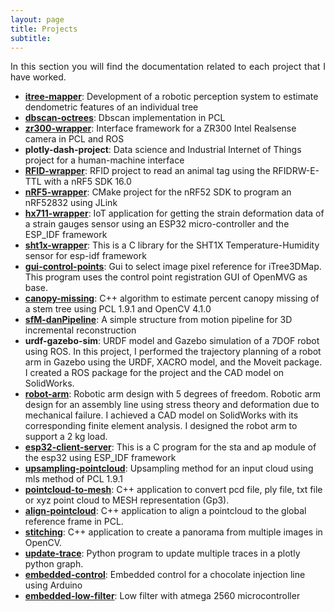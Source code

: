 ```yaml
---
layout: page
title: Projects
subtitle: 
---
```

<div style="text-align: justify ">
In this section you will find the documentation related to each project that I have worked. 
</div>

- [<b>itree-mapper</b>](./itree-mapper/info.md): Development of a robotic perception system to estimate dendometric features of an individual tree
- [<b>dbscan-octrees</b>](./dbscan-pcl/info.md): Dbscan implementation in PCL
- [<b>zr300-wrapper</b>](./zr300-interface/info.md): Interface framework for a ZR300 Intel Realsense camera in PCL and ROS
- <b>plotly-dash-project</b>: Data science and Industrial Internet of Things project for a human-machine interface 
- [<b>RFID-wrapper</b>](./rfid-animal-tag/info.md): RFID project to read an animal tag using the RFIDRW-E-TTL with a nRF5 SDK 16.0
- [<b>nRF5-wrapper</b>](./nrf5-framework/info.md): CMake project for the nRF52 SDK to program an nRF52832 using JLink
- [<b>hx711-wrapper</b>](./hx711-interface/info.md): IoT application for getting the strain deformation data of a strain gauges sensor using an ESP32 micro-controller and the ESP_IDF framework
- [<b>sht1x-wrapper</b>](./sht1x-interface/info.md): This is a C library for the SHT1X Temperature-Humidity sensor for esp-idf framework
- [<b>gui-control-points</b>](./gui-control-points/info.md): Gui to select image pixel reference for iTree3DMap. This program uses the control point registration GUI of OpenMVG as base.
- [<b>canopy-missing</b>](./canopy-missing/info.md): C++ algorithm to estimate percent canopy missing of a stem tree using PCL 1.9.1 and OpenCV 4.1.0
- [<b>sfM-danPipeline</b>](./sfm-dan/info.md): A simple structure from motion pipeline for 3D incremental reconstruction
- <b>urdf-gazebo-sim</b>: URDF model and Gazebo simulation of a 7DOF robot using ROS. In this project, I performed the trajectory planning of a robot arm in Gazebo using the URDF, XACRO model, and the Moveit package. I created a ROS package for the project and the CAD model on SolidWorks. 
- [<b>robot-arm</b>](./robot-arm-design/info.md): Robotic arm design with 5 degrees of freedom. Robotic arm design for an assembly line using stress theory and deformation due to mechanical failure. I achieved a CAD model on SolidWorks with its corresponding finite element analysis. I designed the robot arm to support a 2 kg load.
- [<b>esp32-client-server</b>](./esp32-client/info.md): This is a C program for the sta and ap module of the esp32 using ESP_IDF framework
- [<b>upsampling-pointcloud</b>](./upsampling-cloud/info.md): Upsampling method for an input cloud using mls method of PCL 1.9.1
- [<b>pointcloud-to-mesh</b>](./pointcloud-mesh/info.md): C++ application to convert pcd file, ply file, txt file or xyz point cloud to MESH representation (Gp3).
- [<b>align-pointcloud</b>](./align-cloud/info.md): C++ application to align a pointcloud to the global reference frame in PCL.
- [<b>stitching</b>](./stitching/info.md): C++ application to create a panorama from multiple images in OpenCV.
- [<b>update-trace</b>](./update-trace/info.md): Python program to update multiple traces in a plotly python graph.
- [<b>embedded-control</b>](./chocolate-project/info.md): Embedded control for a chocolate injection line using Arduino
- [<b>embedded-low-filter</b>](./low-filter/info.md): Low filter with atmega 2560 microcontroller

